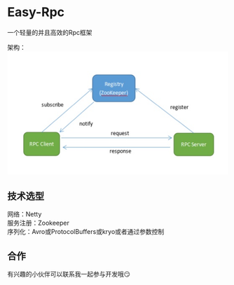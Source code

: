 # Easy-Rpc
一个轻量的并且高效的Rpc框架

  架构：  
  ![send](https://github.com/Mrhs121/Easy-Rpc/blob/master/pictures/structure.jpeg)
  

技术选型
------
网络：Netty  
服务注册：Zookeeper  
序列化：Avro或ProtocolBuffers或kryo或者通过参数控制

合作
----
有兴趣的小伙伴可以联系我一起参与开发哦:smirk: